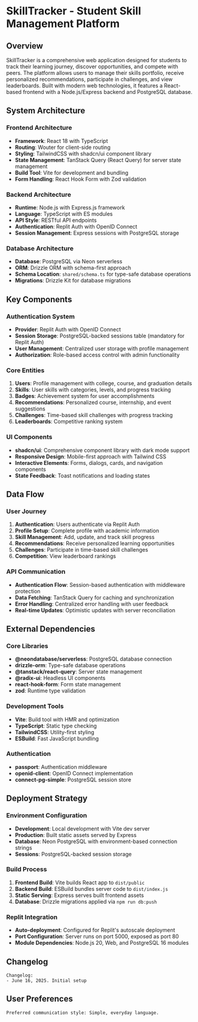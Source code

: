 # SkillTracker - Student Skill Management Platform

## Overview

SkillTracker is a comprehensive web application designed for students to track their learning journey, discover opportunities, and compete with peers. The platform allows users to manage their skills portfolio, receive personalized recommendations, participate in challenges, and view leaderboards. Built with modern web technologies, it features a React-based frontend with a Node.js/Express backend and PostgreSQL database.

## System Architecture

### Frontend Architecture
- **Framework**: React 18 with TypeScript
- **Routing**: Wouter for client-side routing
- **Styling**: TailwindCSS with shadcn/ui component library
- **State Management**: TanStack Query (React Query) for server state management
- **Build Tool**: Vite for development and bundling
- **Form Handling**: React Hook Form with Zod validation

### Backend Architecture
- **Runtime**: Node.js with Express.js framework
- **Language**: TypeScript with ES modules
- **API Style**: RESTful API endpoints
- **Authentication**: Replit Auth with OpenID Connect
- **Session Management**: Express sessions with PostgreSQL storage

### Database Architecture
- **Database**: PostgreSQL via Neon serverless
- **ORM**: Drizzle ORM with schema-first approach
- **Schema Location**: `shared/schema.ts` for type-safe database operations
- **Migrations**: Drizzle Kit for database migrations

## Key Components

### Authentication System
- **Provider**: Replit Auth with OpenID Connect
- **Session Storage**: PostgreSQL-backed sessions table (mandatory for Replit Auth)
- **User Management**: Centralized user storage with profile management
- **Authorization**: Role-based access control with admin functionality

### Core Entities
1. **Users**: Profile management with college, course, and graduation details
2. **Skills**: User skills with categories, levels, and progress tracking
3. **Badges**: Achievement system for user accomplishments
4. **Recommendations**: Personalized course, internship, and event suggestions
5. **Challenges**: Time-based skill challenges with progress tracking
6. **Leaderboards**: Competitive ranking system

### UI Components
- **shadcn/ui**: Comprehensive component library with dark mode support
- **Responsive Design**: Mobile-first approach with Tailwind CSS
- **Interactive Elements**: Forms, dialogs, cards, and navigation components
- **State Feedback**: Toast notifications and loading states

## Data Flow

### User Journey
1. **Authentication**: Users authenticate via Replit Auth
2. **Profile Setup**: Complete profile with academic information
3. **Skill Management**: Add, update, and track skill progress
4. **Recommendations**: Receive personalized learning opportunities
5. **Challenges**: Participate in time-based skill challenges
6. **Competition**: View leaderboard rankings

### API Communication
- **Authentication Flow**: Session-based authentication with middleware protection
- **Data Fetching**: TanStack Query for caching and synchronization
- **Error Handling**: Centralized error handling with user feedback
- **Real-time Updates**: Optimistic updates with server reconciliation

## External Dependencies

### Core Libraries
- **@neondatabase/serverless**: PostgreSQL database connection
- **drizzle-orm**: Type-safe database operations
- **@tanstack/react-query**: Server state management
- **@radix-ui**: Headless UI components
- **react-hook-form**: Form state management
- **zod**: Runtime type validation

### Development Tools
- **Vite**: Build tool with HMR and optimization
- **TypeScript**: Static type checking
- **TailwindCSS**: Utility-first styling
- **ESBuild**: Fast JavaScript bundling

### Authentication
- **passport**: Authentication middleware
- **openid-client**: OpenID Connect implementation
- **connect-pg-simple**: PostgreSQL session store

## Deployment Strategy

### Environment Configuration
- **Development**: Local development with Vite dev server
- **Production**: Built static assets served by Express
- **Database**: Neon PostgreSQL with environment-based connection strings
- **Sessions**: PostgreSQL-backed session storage

### Build Process
1. **Frontend Build**: Vite builds React app to `dist/public`
2. **Backend Build**: ESBuild bundles server code to `dist/index.js`
3. **Static Serving**: Express serves built frontend assets
4. **Database**: Drizzle migrations applied via `npm run db:push`

### Replit Integration
- **Auto-deployment**: Configured for Replit's autoscale deployment
- **Port Configuration**: Server runs on port 5000, exposed as port 80
- **Module Dependencies**: Node.js 20, Web, and PostgreSQL 16 modules

## Changelog

```
Changelog:
- June 16, 2025. Initial setup
```

## User Preferences

```
Preferred communication style: Simple, everyday language.
```